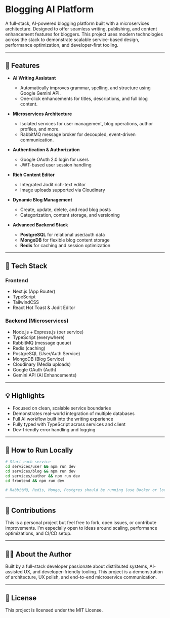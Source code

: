 # Blogging AI Platform

A full-stack, AI-powered blogging platform built with a microservices architecture. Designed to offer seamless writing, publishing, and content enhancement features for bloggers. This project uses modern technologies across the stack to demonstrate scalable service-based design, performance optimization, and developer-first tooling.

---

## 🚀 Features

* **AI Writing Assistant**

  * Automatically improves grammar, spelling, and structure using Google Gemini API.
  * One-click enhancements for titles, descriptions, and full blog content.

* **Microservices Architecture**

  * Isolated services for user management, blog operations, author profiles, and more.
  * RabbitMQ message broker for decoupled, event-driven communication.

* **Authentication & Authorization**

  * Google OAuth 2.0 login for users
  * JWT-based user session handling

* **Rich Content Editor**

  * Integrated Jodit rich-text editor
  * Image uploads supported via Cloudinary

* **Dynamic Blog Management**

  * Create, update, delete, and read blog posts
  * Categorization, content storage, and versioning

* **Advanced Backend Stack**

  * **PostgreSQL** for relational user/auth data
  * **MongoDB** for flexible blog content storage
  * **Redis** for caching and session optimization

---

## 🤖 Tech Stack

### Frontend

* Next.js (App Router)
* TypeScript
* TailwindCSS
* React Hot Toast & Jodit Editor

### Backend (Microservices)

* Node.js + Express.js (per service)
* TypeScript (everywhere)
* RabbitMQ (message queue)
* Redis (caching)
* PostgreSQL (User/Auth Service)
* MongoDB (Blog Service)
* Cloudinary (Media uploads)
* Google OAuth (Auth)
* Gemini API (AI Enhancements)

---

## 💡 Highlights

* Focused on clean, scalable service boundaries
* Demonstrates real-world integration of multiple databases
* Full AI workflow built into the writing experience
* Fully typed with TypeScript across services and client
* Dev-friendly error handling and logging

---

## 🙌 How to Run Locally

```bash
# Start each service
cd services/user && npm run dev
cd services/blog && npm run dev
cd services/author && npm run dev
cd frontend && npm run dev

# RabbitMQ, Redis, Mongo, Postgres should be running (use Docker or local installs)
```

---

## 🌟 Contributions

This is a personal project but feel free to fork, open issues, or contribute improvements. I'm especially open to ideas around scaling, performance optimizations, and CI/CD setup.

---

## 👨‍💻 About the Author

Built by a full-stack developer passionate about distributed systems, AI-assisted UX, and developer-friendly tooling. This project is a demonstration of architecture, UX polish, and end-to-end microservice communication.

---

## 📢 License

This project is licensed under the MIT License.
